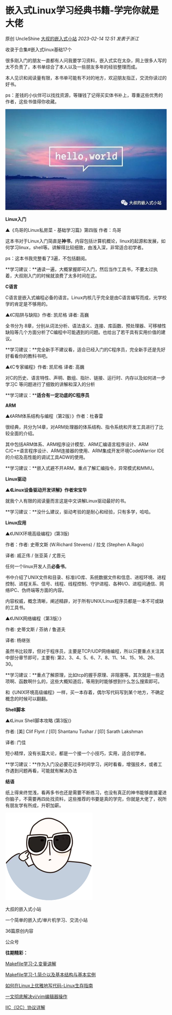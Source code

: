 # 嵌入式Linux学习经典书籍-学完你就是大佬

原创 UncleShine [大叔的嵌入式小站](javascript:void(0);) *2023-02-14 12:51* *发表于浙江*

收录于合集#嵌入式linux基础17个

很多刚入门的朋友一直都有人问我要学习资料，嵌入式实在太杂，网上很多人写的太不负责了，本书单综合了本人以及一些朋友多年的经验整理而成。

本人见识和阅读量有限，本书单可能有不对的地方，欢迎朋友指正，交流你读过的好书。

ps：差钱的小伙伴可以找找资源，等赚钱了记得买实体书补上，尊重这些优秀的作者，这些书值得你收藏。

![图片](嵌入式Linux学习经典书籍-学完你就是大佬.assets/640.jpg)

**Linux入门**



▲《鸟哥的Linux私房菜 - 基础学习篇》第四版 作者：鸟哥

这本书对于Linux入门简直是**神书**，内容包括计算机概论，linux的起源和发展，如何学习linux，shell等。讲解得比较细致，由浅入深，非常适合初学者。

ps：这本书我完整看了3遍，不包括翻阅。

**学习建议：**通读一遍，大概掌握即可入门，然后当作工具书，不要太过执着，大叔刚入门的时候就浪费了太多时间在这。

**C语言**

C语言是嵌入式编程必备的语言。Linux内核几乎完全是由C语言编写而成，光学校学的肯定是不够用的。



▲《C陷阱与缺陷》作者: 凯尼格 译者: 高巍

全书分为 8章，分别从词法分析、语法语义、连接、库函数、预处理器、可移植性缺陷等几个方面分析了C编程中可能遇到的问题。也给出了若干具有实用价值的建议。

**学习建议：**完全新手不建议看，适合已经入门的C程序员，完全新手还是先好好看看你的教科书吧。



▲《C专家编程》作者: 凯尼格 译者: 高巍

对C的历史、语言特性、声明、数组、指针、链接、运行时、内存以及如何进一步学习C 等问题进行了细致的讲解和深入的分析

**学习建议：****适合有一定功底的C程序员**

**ARM**



▲《ARM体系结构与编程（第2版）》作者：杜春雷

很经典，共分为14章，对ARM处理器的体系结构、指令系统和开发工具进行了比较全面的介绍。

其中包括ARM体系、ARM程序设计模型、ARM汇编语言程序设计、ARM C/C++语言程序设计、ARM连接器的使用、ARM集成开发环境CodeWarrior IDE的介绍及高性能的调试工具ADW的使用。

**学习建议：**嵌入式避不开ARM，重点了解汇编指令，异常模式和MMU。

**Linux驱动**



**▲《Linux设备驱动开发详解》作者宋宝华**

就我个人有限的阅读量而言这是中文讲解Linux驱动最好的书。

**学习建议：**没什么建议，驱动考验的是耐心和经验，只有多学，哈哈。

**Linux应用**



▲《UNIX环境高级编程》(第3版)

作者：作者: 史蒂文斯 (W.Richard Stevens) / 拉戈 (Stephen A.Rago)

译者: 戚正伟 / 张亚英 / 尤晋元

任何一个linux开发人员**必备书**。

书中介绍了UNIX文件和目录、标准I/O库、系统数据文件和信息、进程环境、进程控制、进程关系、信号、线程、线程控制、守护进程、各种I/O、进程间通信、网络IPC、伪终端等方面的内容。

内容权威，概念清晰，阐述精辟，对于所有UNIX/Linux程序员都是一本不可或缺的工具书。



▲《UNIX网络编程（第3版）》

作者: 史蒂文斯 / 芬纳 / 鲁道夫

译者: 杨继张

虽然书比较厚，但对于程序员，主要是TCP/UDP网络编程，所以只要重点关注其中部分章节即可，主要有: 第2、3、4、5、6、7、8、11、14、15、16、26、30。

**学习建议：**重点了解原理，比如tcp的握手原理、非阻塞等。其次就是一些选项啊、函数啊什么的，这些大概知道后，等用到时能够想到什么怎么搜索即可。

和《UNIX环境高级编程》一样，买一本存着，偶尔写代码写到某个地方，不确定概念的时候可以翻翻。

**Shell脚本**



▲《Linux Shell脚本攻略 (第3版)》

作者: [美] Clif Flynt / [印] Shantanu Tushar / [印] Sarath Lakshman

译者: 门佳

短小精悍，没有长篇大论，都是一个接一个小技巧，实用，适合初学者。

**学习建议：**作为入门没必要花过多时间学习，闲时看看，增强技术，或者工作遇到问题再看，可能就有解决办法

**结语**

纸上得来终觉浅，看再多书也还是需要不断练习，也没有真正的神书能够直接灌进你脑子，不需要再四处找资料，这些推荐的书要是真的学完，你就是大佬了，祝所有朋友学有所成，升职加薪。

![img](嵌入式Linux学习经典书籍-学完你就是大佬.assets/0.png)

大叔的嵌入式小站

一个简单的嵌入式/单片机学习、交流小站

36篇原创内容



公众号

**往期精彩：**

[Makefile学习-2.变量讲解](http://mp.weixin.qq.com/s?__biz=MzkxNDQzMTI5MQ==&mid=2247484094&idx=1&sn=911c8422565dad1b821adcb44e85a387&chksm=c16fceeaf61847fc717269a48244e6d54ff4dfeb1a36c38be3c7ad8fecef1198355f656d3d0b&scene=21#wechat_redirect)

[Makefile学习-1.简介以及基本结构与基本实例](http://mp.weixin.qq.com/s?__biz=MzkxNDQzMTI5MQ==&mid=2247484084&idx=1&sn=876a639e10eb75baeee23c1312c932b8&chksm=c16fcee0f61847f6a19c2eb5362752422c18afe489cfb52ab7512688a37d9467fab7f2430be9&scene=21#wechat_redirect)

[如何在Linux上优雅地写代码-Linux生存指南](http://mp.weixin.qq.com/s?__biz=MzkxNDQzMTI5MQ==&mid=2247484070&idx=1&sn=ae1313a429b4a917b0e81caf6a5a3304&chksm=c16fcef2f61847e48f8d5e3a0e58b685de26a958f347247286bac56f1c132a58e834b85db1b2&scene=21#wechat_redirect)

[一文彻底解决vi/vim编辑器操作](http://mp.weixin.qq.com/s?__biz=MzkxNDQzMTI5MQ==&mid=2247483939&idx=1&sn=0dbed9e5d92f8de721939bee4301eb1f&chksm=c16fce77f61847614eac73c7b3a14861146c7253f60ba2497e9113d4db56134d6f7b4e42d627&scene=21#wechat_redirect)

[IIC（I2C）协议详解](http://mp.weixin.qq.com/s?__biz=MzkxNDQzMTI5MQ==&mid=2247483924&idx=1&sn=ebc3401ef75887f990a0d14186b09e5d&chksm=c16fce40f618475601e66e7318be3c9d4e9f35ce506e3abced0fe2147803ebb66ed34d03338b&scene=21#wechat_redirect)